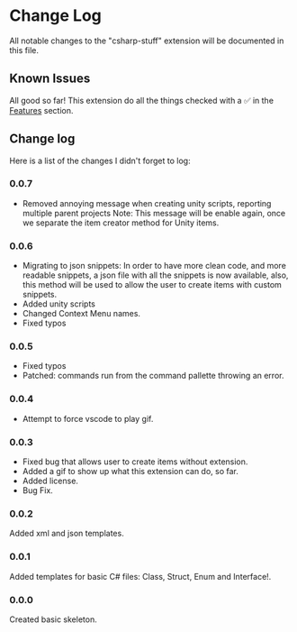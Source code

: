 # Change Log

All notable changes to the "csharp-stuff" extension will be documented in this file.

## Known Issues

 All good so far! This extension do all the things checked with a ✅ in the [Features](README.md/#features) section.

## Change log

 Here is a list of the changes I didn't forget to log:

### 0.0.7

- Removed annoying message when creating unity scripts, reporting multiple parent projects
  Note: This message will be enable again, once we separate the item creator method for Unity items.

### 0.0.6

- Migrating to json snippets: In order to have more clean code, and more readable snippets, a json file with all the snippets is now available, also, this method will be used to allow the user to create items with custom snippets.
- Added unity scripts
- Changed Context Menu names.
- Fixed typos

### 0.0.5

- Fixed typos
- Patched: commands run from the command pallette throwing an error.

### 0.0.4

- Attempt to force vscode to play gif.

### 0.0.3

- Fixed bug that allows user to create items without extension.
- Added a gif to show up what this extension can do, so far.
- Added license.
- Bug Fix.

### 0.0.2

Added xml and json templates.

### 0.0.1

Added templates for basic C# files: Class, Struct, Enum and Interface!.

### 0.0.0

Created basic skeleton.
